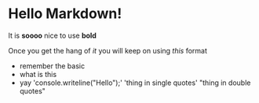 # Hello Markdown!

It is **soooo** nice to use **bold**

Once you get the hang of *it* you will keep on using *this* format

* remember the basic
* what is this
* yay
'console.writeline("Hello");'
'thing in single quotes'
"thing in double quotes"
